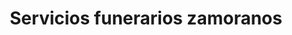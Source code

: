 ---
title: "Servicios funerarios zamoranos"
url: /benavente/servicios-funerarios-zamoranos/
shop: Bestattungen
---